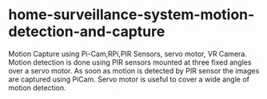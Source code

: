 # home-surveillance-system-motion-detection-and-capture
Motion Capture using Pi-Cam,RPi,PIR Sensors, servo motor, VR Camera. Motion detection is done using PIR sensors mounted at three fixed angles over a servo motor. As soon as motion is detected by PIR sensor the images are captured using PiCam. Servo motor is useful to cover a wide angle of motion detection.
